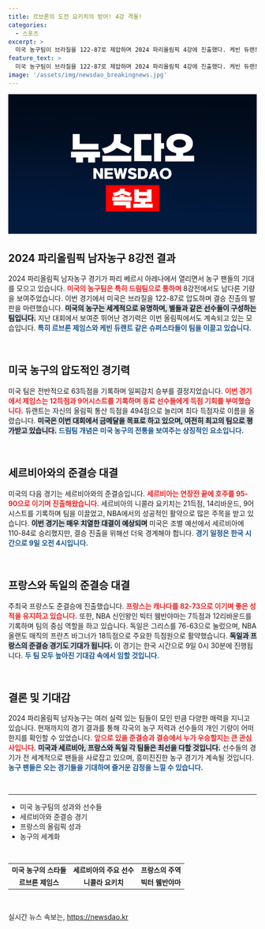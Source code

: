 ```yaml
---
title: 르브론의 도전 요키치의 방어! 4강 격돌!
categories:
  - 스포츠
excerpt: >
  미국 농구팀이 브라질을 122-87로 제압하며 2024 파리올림픽 4강에 진출했다. 케빈 듀랜트, 르브론 제임스가 이끄는 드림팀은 세르비아와 결승 진출을 놓고 대결한다!
feature_text: >
  미국 농구팀이 브라질을 122-87로 제압하며 2024 파리올림픽 4강에 진출했다. 케빈 듀랜트, 르브론 제임스가 이끄는 드림팀은 세르비아와 결승 진출을 놓고 대결한다!
image: '/assets/img/newsdao_breakingnews.jpg'
---
```


<p><img src="/assets/img/newsdao_breakingnews.jpg" alt="firstkoreanews 속보" /></p>

<h2 data-ke-size="size26">2024 파리올림픽 남자농구 8강전 결과</h2>

<p data-ke-size="size16">2024 파리올림픽 남자농구 경기가 파리 베르시 아레나에서 열리면서 농구 팬들의 기대를 모으고 있습니다. <b><span style="color: #ee2323;">미국의 농구팀은 특히 드림팀으로 통하며</span></b> 8강전에서도 남다른 기량을 보여주었습니다. 이번 경기에서 미국은 브라질을 122-87로 압도하며 결승 진출의 발판을 마련했습니다. <b><span style="background-color: #21538527;">미국의 농구는 세계적으로 유명하며, 별들과 같은 선수들이 구성하는 팀입니다.</span></b> 지난 대회에서 보여준 뛰어난 경기력은 이번 올림픽에서도 계속되고 있는 모습입니다. <b><span style="color: #1a5490;">특히 르브론 제임스와 케빈 듀랜트 같은 슈퍼스타들이 팀을 이끌고 있습니다.</span></b></p>

<p data-ke-size="size16">&nbsp;</p>

<h2 data-ke-size="size26">미국 농구의 압도적인 경기력</h2>

<p data-ke-size="size16">미국 팀은 전반적으로 63득점을 기록하며 일찌감치 승부를 결정지었습니다. <b><span style="color: #ee2323;">이번 경기에서 제임스는 12득점과 9어시스트를 기록하며 동료 선수들에게 득점 기회를 부여했습니다.</span></b> 듀랜트는 자신의 올림픽 통산 득점을 494점으로 늘리며 최다 득점자로 이름을 올렸습니다. <b><span style="background-color: #21538527;">미국은 이번 대회에서 금메달을 목표로 하고 있으며, 여전히 최고의 팀으로 평가받고 있습니다.</span></b> <b><span style="color: #1a5490;">드림팀 개념은 미국 농구의 전통을 보여주는 상징적인 요소입니다.</span></b></p>

<p data-ke-size="size16">&nbsp;</p>

<h2 data-ke-size="size26">세르비아와의 준결승 대결</h2>

<p data-ke-size="size16">미국의 다음 경기는 세르비아와의 준결승입니다. <b><span style="color: #ee2323;">세르비아는 연장전 끝에 호주를 95-90으로 이기며 진출해왔습니다.</span></b> 세르비아의 니콜라 요키치는 21득점, 14리바운드, 9어시스트를 기록하며 팀을 이끌었고, NBA에서의 성공적인 활약으로 많은 주목을 받고 있습니다. <b><span style="background-color: #21538527;">이번 경기는 매우 치열한 대결이 예상되며</span></b> 미국은 조별 예선에서 세르비아에 110-84로 승리했지만, 결승 진출을 위해선 더욱 경계해야 합니다. <b><span style="color: #1a5490;">경기 일정은 한국 시간으로 9일 오전 4시입니다.</span></b></p>

<p data-ke-size="size16">&nbsp;</p>

<h2 data-ke-size="size26">프랑스와 독일의 준결승 대결</h2>

<p data-ke-size="size16">주최국 프랑스도 준결승에 진출했습니다. <b><span style="color: #ee2323;">프랑스는 캐나다를 82-73으로 이기며 좋은 성적을 유지하고 있습니다.</span></b> 또한, NBA 신인왕인 빅터 웸반야마는 7득점과 12리바운드를 기록하며 팀의 중심 역할을 하고 있습니다. 독일은 그리스를 76-63으로 눌렀으며, NBA 올랜도 매직의 프란츠 바그너가 18득점으로 주요한 득점원으로 활약했습니다. <b><span style="background-color: #21538527;">독일과 프랑스의 준결승 경기도 기대가 됩니다.</span></b> 이 경기는 한국 시간으로 9일 0시 30분에 진행됩니다. <b><span style="color: #1a5490;">두 팀 모두 높아진 기대감 속에서 임할 것입니다.</span></b></p>

<p data-ke-size="size16">&nbsp;</p>

<h2 data-ke-size="size26">결론 및 기대감</h2>

<p data-ke-size="size16">2024 파리올림픽 남자농구는 여러 실력 있는 팀들이 모인 만큼 다양한 매력을 지니고 있습니다. 현재까지의 경기 결과를 통해 각국의 농구 저력과 선수들의 개인 기량이 어떠한지를 확인할 수 있었습니다. <b><span style="color: #ee2323;">앞으로 있을 준결승과 결승에서 누가 우승할지는 큰 관심사입니다.</span></b> <b><span style="background-color: #21538527;">미국과 세르비아, 프랑스와 독일 각 팀들은 최선을 다할 것입니다.</span></b> 선수들의 경기가 전 세계적으로 팬들을 사로잡고 있으며, 흥미진진한 농구 경기가 계속될 것입니다. <b><span style="color: #1a5490;">농구 팬들은 오는 경기들을 기대하며 즐거운 감정을 느낄 수 있습니다.</span></b></p>

<p data-ke-size="size16">&nbsp;</p>

<hr>

<ul>
    <li>미국 농구팀의 성과와 선수들</li>
    <li>세르비아와 준결승 경기</li>
    <li>프랑스의 올림픽 성과</li>
    <li>농구의 세계화</li>
</ul>

<p data-ke-size="size16">&nbsp;</p>

<table style="width: 100%; border-collapse: collapse;">
    <tr>
        <td style="text-align: center; height: 17px;"><b>미국 농구의 스타들</b></td>
        <td style="text-align: center; height: 17px;"><b>세르비아의 주요 선수</b></td>
        <td style="text-align: center; height: 17px;"><b>프랑스의 주역</b></td>
    </tr>
    <tr>
        <td style="text-align: center; height: 17px;"><b>르브론 제임스</b></td>
        <td style="text-align: center; height: 17px;"><b>니콜라 요키치</b></td>
        <td style="text-align: center; height: 17px;"><b>빅터 웸반야마</b></td>
    </tr>
</table> 

<p data-ke-size="size16">&nbsp;</p>
실시간 뉴스 속보는, <a href="https://newsdao.kr" rel="dofollow">https://newsdao.kr</a>


